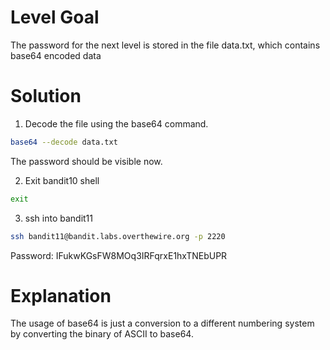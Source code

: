 # Level Goal

The password for the next level is stored in the file data.txt, which contains base64 encoded data

# Solution

1. Decode the file using the base64 command.
```Bash
base64 --decode data.txt
```
The password should be visible now.


2. Exit bandit10 shell
```Bash
exit
```

3. ssh into bandit11
```Bash
ssh bandit11@bandit.labs.overthewire.org -p 2220
```
Password: IFukwKGsFW8MOq3IRFqrxE1hxTNEbUPR

# Explanation

The usage of base64 is just a conversion to a different numbering system by converting the binary of ASCII to base64.
